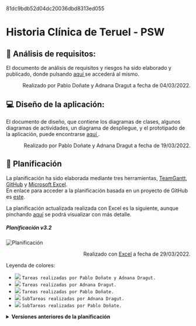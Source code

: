 81dc9bdb52d04dc20036dbd8313ed055

# Historia Clínica de Teruel - PSW

:mag_right: Análisis de requisitos:
 ---
<p> El documento de análisis de requisitos y riesgos ha sido elaborado y publicado, donde pulsando <a href="https://github.com/800710/ProyectoSoftware21-22/blob/main/Documentacion/documento-analisis.pdf"> aquí </a> se accederá al mismo.</p>
<p align="right"> Realizado por Pablo Doñate y Adnana Dragut a fecha de 04/03/2022.</p>

:computer: Diseño de la aplicación:
 ---
<p> El documento de diseño, que contiene los diagramas de clases, algunos diagramas de actividades, un diagrama de despliegue, y el prototipado de la aplicación, puede encontrarse <a href="https://github.com/800710/ProyectoSoftware21-22/blob/main/Documentacion/documento-diseño.pdf"> aquí </a>.</p>
<p align="right"> Realizado por Pablo Doñate y Adnana Dragut a fecha de 19/03/2022.</p>

 :calendar: Planificación
---
La planificación ha sido elaborada mediante tres herramientas, <a href="https://prod.teamgantt.com">TeamGantt</a>, <a href="https://github.com">GitHub</a> y <a href="https://www.microsoft.com/es-es/microsoft-365/excel">Microsoft Excel</a>. <br />
En enlace para acceder a la planificación basada en un proyecto de GitHub es <a href="https://github.com/users/pablodonav/projects/1">este</a>.<br />

La planificación actualizada realizada con Excel es la siguiente, aunque pinchando <a href="https://github.com/800710/ProyectoSoftware21-22/blob/main/Planificacion/planificacionv3.1.png"> aquí</a> se podrá visualizar con más detalle.<br>
##### Planificación v3.2

![Planificación](https://github.com/800710/ProyectoSoftware21-22/blob/main/Planificacion/planificacionv3.2.png)
<p align="right">Realizado con <a href="https://www.microsoft.com/es-es/microsoft-365/excel">Excel</a> a fecha de 29/03/2022.</p>

Leyenda de colores:

- ![](https://via.placeholder.com/15/DF8FFF/000000?text=+) `Tareas realizadas por Pablo Doñate y Adnana Dragut.`
- ![](https://via.placeholder.com/15/FF1694/000000?text=+) `Tareas realizadas por Adnana Dragut.`
- ![](https://via.placeholder.com/15/A50B5E/000000?text=+) `Tareas realizadas por Pablo Doñate.`
- ![](https://via.placeholder.com/15/CD4C4C/000000?text=+) `SubTareas realizadas por Adnana Dragut.`
- ![](https://via.placeholder.com/15/CEE35C/000000?text=+) `SubTareas realizadas por Pablo Doñate.`

<details closed>
    <summary> <b> Versiones anteriores de la planificación </b> </summary>
    <ul>
      <h5> Planificación v3.1 </h5>
      <img src="https://github.com/800710/ProyectoSoftware21-22/blob/main/Planificacion/planificacionv3.1.png">
      <p align="right">Realizado con <a href="https://www.microsoft.com/es-es/microsoft-365/excel">Excel</a> a fecha de 19/03/2022.</p>
      <h5> Planificación v3.0 </h5>
      <img src="https://github.com/800710/ProyectoSoftware21-22/blob/main/Planificacion/planificacionv3.0.png">
      <p align="right">Realizado con <a href="https://www.microsoft.com/es-es/microsoft-365/excel">Excel</a> a fecha de 15/03/2022.</p>
      <h5> Planificación v2.0 </h5>
      <img src="https://github.com/800710/ProyectoSoftware21-22/blob/main/Planificacion/planificacionv2.0.png">
      <p align="right">Realizado con <a href="https://prod.teamgantt.com">TeamGantt</a> a fecha de 02/03/2022.</p>
      <h5> Planificación v1.0 </h5>
      <img src="https://github.com/800710/ProyectoSoftware21-22/blob/main/Planificacion/planificacionv1.0.png">
      <p align="right">Realizado con <a href="https://prod.teamgantt.com">TeamGantt</a> a fecha de 28/02/2022.</p>
    </ul> 
</details>
